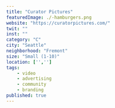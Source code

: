 ```yaml
---
title: "Curator Pictures"
featuredImage: ./-hamburgers.png
website: "https://curatorpictures.com/"
twit: ""
inst: ""
category: "C"
city: "Seattle"
neighborhood: "Fremont"
size: "Small (1-10)"
location: ['','']
tags:
    - video
    - advertising
    - community
    - branding
published: true
---
```



